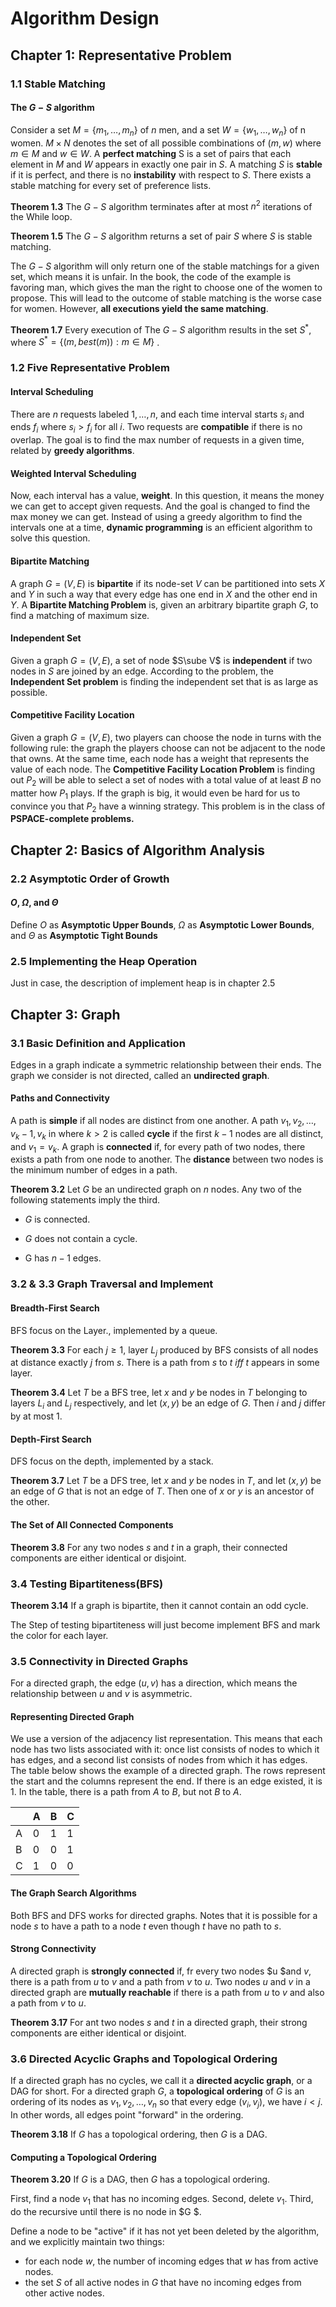 # Algorithm Design

## Chapter 1: Representative Problem

### 1.1 Stable Matching

#### The $G-S$ algorithm

Consider a set $M =\{m_1,\dots,m_n\}$  of $n$ men, and a set $W=\{w_1,\dots,w_n\}$ of n women. $M \times N$ denotes the set of all possible combinations of $(m,w)$ where $m \in M$ and $w\in W$.  A **perfect matching** S is a set of pairs that each element in $M$ and $W$ appears in exactly one pair in $S$. A matching $S$ is **stable** if it is perfect, and there is no **instability** with respect to $S$. There exists a stable matching for every set of preference lists.

**Theorem 1.3**	The $G-S$ algorithm terminates after at most $n^2$ iterations of the While loop.

**Theorem 1.5**	The $G-S$ algorithm returns a set of pair $S$ where $S$ is stable matching.

The $G-S$ algorithm will only return one of the stable matchings for a given set, which means it is unfair. In the book, the code of the example is favoring man, which gives the man the right to choose one of the women to propose. This will lead to the outcome of stable matching is the worse case for women. However, **all executions yield the same matching**.

**Theorem 1.7**	Every execution of The $G-S$ algorithm results in the set $S^*$, where $S^* = \{(m,best(m)):m\in M\}$ .

### 1.2 Five Representative Problem

#### Interval Scheduling

There are $n$ requests labeled $1,\dots,n$, and each time interval starts $s_i$ and ends $f_i$ where $s_i >f_i$ for all $i$. Two requests are **compatible** if there is no overlap. The goal is to find the max number of requests in a given time, related by **greedy algorithms**. 

#### Weighted Interval Scheduling

Now, each interval has a value, **weight**. In this question, it means the money we can get to accept given requests. And the goal is changed to find the max money we can get. Instead of using a greedy algorithm to find the intervals one at a time, **dynamic programming** is an efficient algorithm to solve this question.

#### Bipartite Matching

A graph $G = (V,E)$ is **bipartite** if its node-set $V$ can be partitioned into sets $X$ and $Y$ in such a way that every edge has one end in $X$ and the other end in $Y$. A **Bipartite Matching Problem** is, given an arbitrary bipartite graph $G$, to find a matching of maximum size.

#### Independent Set

Given a graph $G = (V,E)$, a set of node $S\sube V$ is **independent** if two nodes in $S$ are joined by an edge. According to the problem, the **Independent Set problem** is finding the independent set that is as large as possible.

#### Competitive Facility Location

Given a graph $G = (V,E)$, two players can choose the node in turns with the following rule: the graph the players choose can not be adjacent to the node that owns. At the same time, each node has a weight that represents the value of each node. The **Competitive Facility Location Problem** is finding out $P_2$ will be able to select a set of nodes with a total value of at least $B$ no matter how $P_1$ plays. If the graph is big, it would even be hard for us to convince you that $P_2$ have a winning strategy. This problem is in the class of **PSPACE-complete problems.** 

## Chapter 2: Basics of Algorithm Analysis

### 2.2 Asymptotic Order of Growth



#### $O$, $\Omega$, and $\Theta$

Define $O$ as **Asymptotic Upper Bounds**, $\Omega$ as **Asymptotic Lower Bounds**, and $\Theta$ as **Asymptotic Tight Bounds**

### 2.5 Implementing the Heap Operation

Just in case, the description of implement heap is in chapter 2.5

## Chapter 3: Graph

### 3.1 Basic Definition and Application

Edges in a graph indicate a symmetric relationship between their ends. The graph we consider is not directed, called an **undirected graph**.

#### Paths and Connectivity

A path is **simple** if all nodes are distinct from one another. A path $v_1,v_2,\dots, v_k-1, v_k$ in where $k>2$ is called **cycle** if the first $k-1$ nodes are all distinct, and $v_1 = v_k$. A graph is **connected** if, for every path of two nodes, there exists a path from one node to another. The **distance** between two nodes is the minimum number of edges in a path. 

**Theorem 3.2**	Let $G$ be an undirected graph on $n$ nodes. Any two of the following statements imply the third.

- $G$ is connected.

- $G$ does not contain a cycle.
- G has $n-1$ edges.

### 3.2 & 3.3 Graph Traversal and Implement

#### Breadth-First Search

BFS focus on the Layer., implemented by a queue.

**Theorem 3.3**	For each $j \ge 1$, layer $L_j$ produced by BFS consists of all nodes at distance exactly $j$ from $s$. There is a path from $s$ to $t$ $iff$ $t$ appears in some layer.

**Theorem 3.4**	Let $T$ be a BFS tree, let $x$ and $y$ be nodes in $T$ belonging to layers $L_i$ and $L_j$ respectively, and let $(x,y)$ be an edge of $G$. Then $i$ and $j$ differ by at most $1$.

#### Depth-First Search

DFS focus on the depth, implemented by a stack.

**Theorem 3.7**	Let $T$ be a DFS tree, let $x$ and $y$ be nodes in $T$, and let $(x,y)$ be an edge of $G$ that is not an edge of $T$. Then one of $x$ or $y$ is an ancestor of the other.

#### The Set of All Connected Components

**Theorem 3.8**	For any two nodes $s$ and $t$ in a graph, their connected components are either identical or disjoint.

### 3.4 Testing Bipartiteness(BFS)

**Theorem 3.14**	If a graph is bipartite, then it cannot contain an odd cycle.

The Step of testing bipartiteness will just become implement BFS and mark the color for each layer.

### 3.5 Connectivity in Directed Graphs

For a directed graph, the edge $(u,v)$ has a direction, which means the relationship between $u$ and $v$ is asymmetric.

#### Representing Directed Graph

We use a version of the adjacency list representation. This means that each node has two lists associated with it: once list consists of nodes to which it has edges, and a second list consists of nodes from which it has edges. The table below shows the example of a directed graph. The rows represent the start and the columns represent the end. If there is an edge existed, it is $1$. In the table, there is a path from $A$ to $B$, but not $B$ to $A$.

|      | A    | B    | C    |
| ---- | ---- | ---- | ---- |
| A    | 0    | 1    | 1    |
| B    | 0    | 0    | 1    |
| C    | 1    | 0    | 0    |

#### The Graph Search Algorithms

Both BFS and DFS works for directed graphs. Notes that it is possible for a node $s$ to have a path to a node $t$ even though $t$ have no path to $s$.

#### Strong Connectivity

A directed graph is **strongly connected** if, fr every two nodes $u $and $v$, there is a path from $u$ to $v$ and a path from $v$ to $u$. Two nodes $u$ and $v$ in a directed graph are **mutually reachable** if there is a path from $u$ to $v$ and also a path from $v$ to $u$.

**Theorem 3.17**	For ant two nodes $s$ and $t$ in a directed graph, their strong components are either identical or disjoint.

### 3.6 Directed Acyclic Graphs and Topological Ordering

If a directed graph has no cycles, we call it a **directed acyclic graph**, or a DAG for short. For a directed graph $G$, a **topological ordering** of $G$ is an ordering of its nodes as $v_1,v_2,\dots,v_n$ so that every edge $(v_i,v_j)$, we have $i < j$. In other words, all edges point "forward" in the ordering.

**Theorem 3.18**	If $G$ has a topological ordering, then $G$ is a DAG.

#### Computing a Topological Ordering

**Theorem 3.20**	If $G$ is a DAG, then $G$ has a topological ordering.

First, find a node $v_1$ that has no incoming edges. Second, delete $v_1$. Third, do the recursive until there is no node in $G $.

Define a node to be "active" if it has not yet been deleted by the algorithm, and we explicitly maintain two things:

- for each node $w$, the number of incoming edges that $w$ has from active nodes.
- the set $S$ of all active nodes in $G$ that have no incoming edges from other active nodes.

